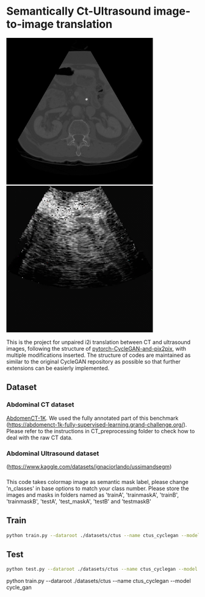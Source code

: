 # Semantically Ct-Ultrasound image-to-image translation
<img src='docs/imgs/real_A.png' width=384> <img src='docs/imgs/fake_B.png' width=384>

This is the project for unpaired i2i translation between CT and ultrasound images, following the structure of [pytorch-CycleGAN-and-pix2pix](https://github.com/junyanz/pytorch-CycleGAN-and-pix2pix), with multiple modifications inserted. The structure of codes are maintained as similar to the original CycleGAN repository as possible so that further extensions can be easierly implemented.

## Dataset
### Abdominal CT dataset
[AbdomenCT-1K](https://github.com/JunMa11/AbdomenCT-1K). We used the fully annotated part of this benchmark (https://abdomenct-1k-fully-supervised-learning.grand-challenge.org/). Please refer to the instructions in CT_preprocessing folder to check how to deal with the raw CT data.

### Abdominal Ultrasound dataset
(https://www.kaggle.com/datasets/ignaciorlando/ussimandsegm)

###
This code takes colormap image as semantic mask label, please change 'n_classes' in base options to match your class number.
Please store the images and masks in folders named as 'trainA', 'trainmaskA', 'trainB', 'trainmaskB', 'testA', 'test_maskA', 'testB' and 'testmaskB'

## Train
```bash
python train.py --dataroot ./datasets/ctus --name ctus_cyclegan --model cycle_gan
```
## Test
```bash
python test.py --dataroot ./datasets/ctus --name ctus_cyclegan --model cycle_gan
```
python train.py --dataroot ./datasets/ctus --name ctus_cyclegan --model cycle_gan


